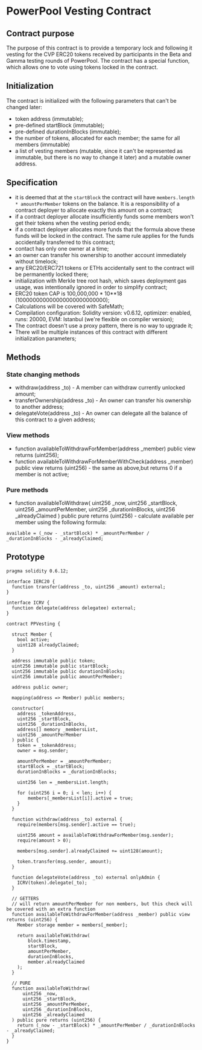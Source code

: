 # PowerPool Vesting Contract

## Contract purpose
The purpose of this contract is to provide a temporary lock and following it vesting for the CVP ERC20 tokens received by participants in the Beta and Gamma testing rounds of PowerPool. The contract has a special function, which allows one to vote using tokens locked in the contract.

## Initialization

The contract is initialized with the following parameters that can't be changed later:
- token address (immutable);
- pre-defined startBlock (immutable);
- pre-defined durationInBlocks (immutable);
- the number of tokens, allocated for each member; the same for all members (immutable)
- a list of vesting members (mutable, since it can't be represented as immutable, but there is no way to change it later) and a mutable owner address.

## Specification

- it is deemed that at the `startBlock` the contract will have `members.length * amountPerMember` tokens on the balance. It is a responsibility of a contract deployer to allocate exactly this amount on a contract;
- if a contract deployer allocate insufficiently funds some members won't get their tokens when the vesting period ends;
- if a contract deployer allocates more funds that the formula above these funds will be locked in the contract. The same rule applies for the funds accidentally transferred to this contract;
- contact has only one owner at a time;
- an owner can transfer his ownership to another account immediately without timelock;
- any ERC20/ERC721 tokens or ETHs accidentally sent to the contract will be permanently locked there;
- initialization with Merkle tree root hash, which saves deployment gas usage, was intentionally ignored in order to simplify contract;
- ERC20 token CAP is 100,000,000 * 10**18 (100000000000000000000000000);
- Calculations will be covered with SafeMath;
- Compilation configuration: Solidity version: v0.6.12, optimizer: enabled, runs: 20000, EVM: Istanbul (we're flexible on compiler version);
- The contract doesn't use a proxy pattern, there is no way to upgrade it;
- There will be multiple instances of this contract with different initialization parameters;

## Methods

### State changing methods

* withdraw(address _to) - A member can withdraw currently unlocked amount;
* transferOwnership(address _to) - An owner can transfer his ownership to another address;
* delegateVote(address _to) - An owner can delegate all the balance of this contract to a given address;

### View methods

* function availableToWithdrawForMember(address _member) public view returns (uint256);
* function availableToWithdrawForMemberWithCheck(address _member) public view returns (uint256) - the same as above,but returns 0 if a member is not active;

### Pure methods
* function availableToWithdraw(
      uint256 _now,
      uint256 _startBlock,
      uint256 _amountPerMember,
      uint256 _durationInBlocks,
      uint256 _alreadyClaimed
  ) public pure returns (uint256) - calculate available per member using the following formula:

```
available = (_now - _startBlock) * _amountPerMember / _durationInBlocks - _alreadyClaimed;
```

## Prototype

```solidity
pragma solidity 0.6.12;

interface IERC20 {
  function transfer(address _to, uint256 _amount) external;
}

interface ICRV {
  function delegate(address delegatee) external;
}

contract PPVesting {

  struct Member {
    bool active;
    uint128 alreadyClaimed;
  }

  address immutable public token;
  uint256 immutable public startBlock;
  uint256 immutable public durationInBlocks;
  uint256 immutable public amountPerMember;

  address public owner;

  mapping(address => Member) public members;

  constructor(
    address _tokenAddress,
    uint256 _startBlock,
    uint256 _durationInBlocks,
    address[] memory _membersList,
    uint256 _amountPerMember
  ) public {
    token = _tokenAddress;
    owner = msg.sender;

    amountPerMember = _amountPerMember;
    startBlock = _startBlock;
    durationInBlocks = _durationInBlocks;

    uint256 len = _membersList.length;

    for (uint256 i = 0; i < len; i++) {
        members[_membersList[i]].active = true;
    }
  }

  function withdraw(address _to) external {
    require(members[msg.sender].active == true);

    uint256 amount = availableToWithdrawForMember(msg.sender);
    require(amount > 0);

    members[msg.sender].alreadyClaimed += uint128(amount);

    token.transfer(msg.sender, amount);
  }

  function delegateVote(address _to) external onlyAdmin {
    ICRV(token).delegate(_to);
  }

  // GETTERS
  // will return amountPerMember for non members, but this check will be covered with an extra function
  function availableToWithdrawForMember(address _member) public view returns (uint256) {
    Member storage member = members[_member];

    return availableToWithdraw(
        block.timestamp,
        startBlock,
        amountPerMember,
        durationInBlocks,
        member.alreadyClaimed
    );
  }

  // PURE
  function availableToWithdraw(
      uint256 _now,
      uint256 _startBlock,
      uint256 _amountPerMember,
      uint256 _durationInBlocks,
      uint256 _alreadyClaimed
  ) public pure returns (uint256) {
    return (_now - _startBlock) * _amountPerMember / _durationInBlocks - _alreadyClaimed;
  }
}
```
